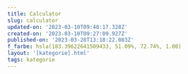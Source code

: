 ```yaml
---
title: Calculator
slug: calculator
updated-on: '2023-03-10T09:48:17.328Z'
created-on: '2023-03-10T09:27:09.927Z'
published-on: '2023-03-28T13:18:22.083Z'
f_farbe: hsla(183.39622641509433, 51.09%, 72.74%, 1.00)
layout: '[kategorie].html'
tags: kategorie
---
```



